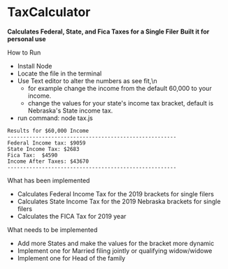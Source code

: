 # TaxCalculator
**Calculates Federal, State, and Fica Taxes for a Single Filer**
**Built it for personal use**

How to Run
* Install Node
* Locate the file in the terminal
* Use Text editor to alter the numbers as see fit,\n 
  - for example change the income from the default 60,000 to your income.
  - change the values for your state's income tax bracket, default is Nebraska's State income tax.
* run command: node tax.js
```
Results for $60,000 Income
------------------------------------------------------
Federal Income tax: $9059
State Income Tax: $2683
Fica Tax:  $4590
Income After Taxes: $43670
------------------------------------------------------
```
What has been implemented
* Calculates Federal Income Tax for the 2019 brackets for single filers
* Calculates State Income Tax for the 2019 Nebraska brackets for single filers
* Calculates the FICA Tax for 2019 year

What needs to be implemented
* Add more States and make the values for the bracket more dynamic
* Implement one for Married filing jointly or qualifying widow/widowe
* Implement one for Head of the family


